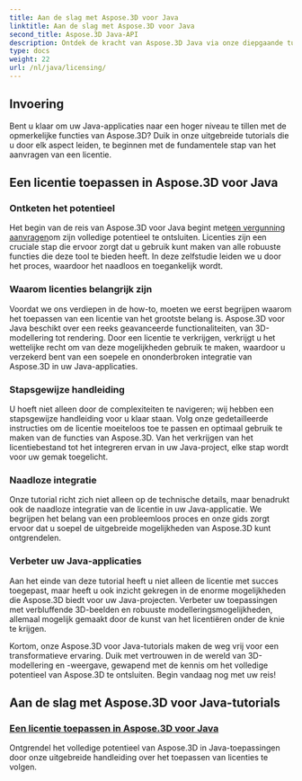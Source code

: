 ```yaml
---
title: Aan de slag met Aspose.3D voor Java
linktitle: Aan de slag met Aspose.3D voor Java
second_title: Aspose.3D Java-API
description: Ontdek de kracht van Aspose.3D Java via onze diepgaande tutorials. Leer hoe u licenties kunt toepassen om de volledige mogelijkheden van deze krachtige Java-tool te benutten.
type: docs
weight: 22
url: /nl/java/licensing/
---
```

## Invoering

Bent u klaar om uw Java-applicaties naar een hoger niveau te tillen met de opmerkelijke functies van Aspose.3D? Duik in onze uitgebreide tutorials die u door elk aspect leiden, te beginnen met de fundamentele stap van het aanvragen van een licentie.

## Een licentie toepassen in Aspose.3D voor Java

### Ontketen het potentieel

 Het begin van de reis van Aspose.3D voor Java begint met[een vergunning aanvragen](./applying-license-in-aspose-3d/)om zijn volledige potentieel te ontsluiten. Licenties zijn een cruciale stap die ervoor zorgt dat u gebruik kunt maken van alle robuuste functies die deze tool te bieden heeft. In deze zelfstudie leiden we u door het proces, waardoor het naadloos en toegankelijk wordt.

### Waarom licenties belangrijk zijn

Voordat we ons verdiepen in de how-to, moeten we eerst begrijpen waarom het toepassen van een licentie van het grootste belang is. Aspose.3D voor Java beschikt over een reeks geavanceerde functionaliteiten, van 3D-modellering tot rendering. Door een licentie te verkrijgen, verkrijgt u het wettelijke recht om van deze mogelijkheden gebruik te maken, waardoor u verzekerd bent van een soepele en ononderbroken integratie van Aspose.3D in uw Java-applicaties.

### Stapsgewijze handleiding

U hoeft niet alleen door de complexiteiten te navigeren; wij hebben een stapsgewijze handleiding voor u klaar staan. Volg onze gedetailleerde instructies om de licentie moeiteloos toe te passen en optimaal gebruik te maken van de functies van Aspose.3D. Van het verkrijgen van het licentiebestand tot het integreren ervan in uw Java-project, elke stap wordt voor uw gemak toegelicht.

### Naadloze integratie

Onze tutorial richt zich niet alleen op de technische details, maar benadrukt ook de naadloze integratie van de licentie in uw Java-applicatie. We begrijpen het belang van een probleemloos proces en onze gids zorgt ervoor dat u soepel de uitgebreide mogelijkheden van Aspose.3D kunt ontgrendelen.

### Verbeter uw Java-applicaties

Aan het einde van deze tutorial heeft u niet alleen de licentie met succes toegepast, maar heeft u ook inzicht gekregen in de enorme mogelijkheden die Aspose.3D biedt voor uw Java-projecten. Verbeter uw toepassingen met verbluffende 3D-beelden en robuuste modelleringsmogelijkheden, allemaal mogelijk gemaakt door de kunst van het licentiëren onder de knie te krijgen.

Kortom, onze Aspose.3D voor Java-tutorials maken de weg vrij voor een transformatieve ervaring. Duik met vertrouwen in de wereld van 3D-modellering en -weergave, gewapend met de kennis om het volledige potentieel van Aspose.3D te ontsluiten. Begin vandaag nog met uw reis!
## Aan de slag met Aspose.3D voor Java-tutorials
### [Een licentie toepassen in Aspose.3D voor Java](./applying-license-in-aspose-3d/)
Ontgrendel het volledige potentieel van Aspose.3D in Java-toepassingen door onze uitgebreide handleiding over het toepassen van licenties te volgen.